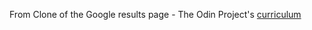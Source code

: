 From Clone of the Google results page - The Odin Project's [curriculum](http://www.theodinproject.com/courses/web-development-101/lessons/html-css)